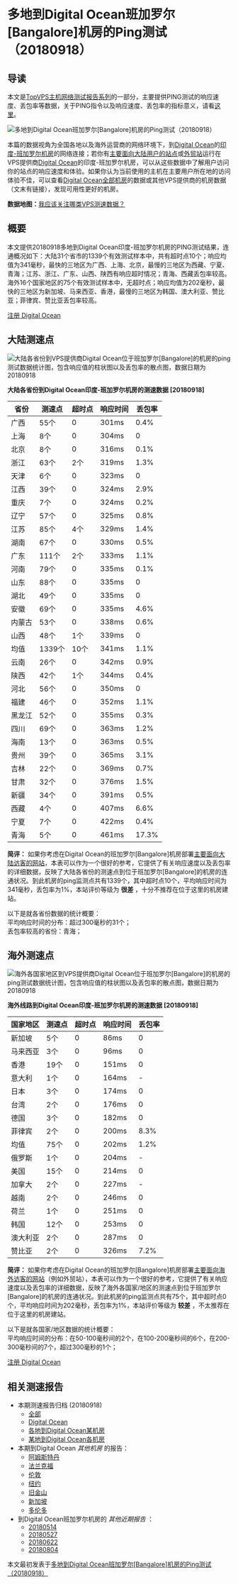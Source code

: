 #  多地到Digital Ocean班加罗尔[Bangalore]机房的Ping测试（20180918） 

## 导读

本文是[TopVPS主机网络测试报告系列](https://vps123.top/pingtest)的一部分，主要提供PING测试的响应速度、丢包率等数据，关于PING指令以及响应速度、丢包率的指标意义，请看[这里](https://vps123.top/what-is-ping.html)。

![多地到Digital Ocean班加罗尔\[Bangalore\]机房的Ping测试（20180918）](/images/thumbnails/to_do_Bangalore.png)

本篇的数据视角为全国各地以及海外运营商的网络环境下，到[Digital Ocean](https://vps123.top/go/do)的[印度-班加罗尔机房](https://vps123.top/digitalocean-facilities.html#bangalore)的网络连接；若你有[主要面向大陆用户的站点](https://vps123.top/website-for-mainland-users.html)或[外贸站](https://vps123.top/website-for-internation-trade.html)运行在VPS提供商[Digital Ocean](https://vps123.top/go/do)的印度-班加罗尔机房，可以从这些数据中了解用户访问你的站点的响应速度和体验。如果你认为当前使用的主机在主要用户所在地的访问体验不佳，可以查看[Digital Ocean全部机房](/digitalocean/isp/china/20180918-digitalocean-isp-china.md)的数据或其他VPS提供商的机房数据（文末有链接），发现可用性更好的机房。

**数据地图：**[我应该关注哪类VPS测速数据？](https://vps123.top/find-pingtest-data-you-need.html)

## 概要

本文提供20180918多地到Digital Ocean印度-班加罗尔机房的PING测试结果，连通概况如下：大陆31个省市的1339个有效测试样本中，共有超时点10个；响应均值为341毫秒，最快的三地区为广西、上海、北京，最慢的三地区为西藏、宁夏、青海；江苏、浙江、广东、山西、陕西有响应超时情况；青海、西藏丢包率较高。海外16个国家地区的75个有效测试样本中，无超时点；响应均值为202毫秒，最快的三地区为新加坡、马来西亚、香港，最慢的三地区为韩国、澳大利亚、赞比亚；菲律宾、赞比亚丢包率较高。

[注册 Digital Ocean](https://vps123.top/go/do/_btn1)

## 大陆测速点

![大陆各省份到VPS提供商Digital Ocean位于班加罗尔\[Bangalore\]的机房的ping测试数据统计图，包含响应值的柱状图以及丢包率的散点图，数据日期为20180918](/images/pingtests/do_20180918/plot_idc_do_india-bangalore_20180918_mainland.png)

**大陆各省份到Digital Ocean印度-班加罗尔机房的测速数据 [20180918]**

省份 | 测速点 | 超时点 | 响应时间 | 丢包率  
---|---|---|---|---  
广西 | 55个 | 0 | 301ms | 0.4%  
上海 | 8个 | 0 | 304ms | 0  
北京 | 8个 | 0 | 316ms | 0.1%  
浙江 | 63个 | 2个 | 319ms | 1.3%  
天津 | 6个 | 0 | 323ms | 0  
江西 | 39个 | 0 | 324ms | 2.9%  
重庆 | 7个 | 0 | 324ms | 0.2%  
辽宁 | 57个 | 0 | 325ms | 0.8%  
江苏 | 85个 | 4个 | 329ms | 1.4%  
湖南 | 67个 | 0 | 330ms | 0.5%  
广东 | 111个 | 2个 | 333ms | 1.1%  
河南 | 79个 | 0 | 335ms | 0.1%  
山东 | 88个 | 0 | 335ms | 0  
湖北 | 49个 | 0 | 335ms | 0  
安徽 | 69个 | 0 | 335ms | 4.6%  
内蒙古 | 53个 | 0 | 338ms | 0.6%  
山西 | 48个 | 1个 | 339ms | 0  
均值 | 1339个 | 10个 | 341ms | 1.1%  
云南 | 26个 | 0 | 342ms | 0.9%  
陕西 | 42个 | 1个 | 344ms | 0.4%  
河北 | 56个 | 0 | 350ms | 0  
福建 | 46个 | 0 | 352ms | 1.1%  
黑龙江 | 52个 | 0 | 355ms | 0.3%  
四川 | 69个 | 0 | 363ms | 1.2%  
海南 | 13个 | 0 | 363ms | 0.5%  
贵州 | 39个 | 0 | 365ms | 3.1%  
吉林 | 22个 | 0 | 369ms | 0.7%  
甘肃 | 32个 | 0 | 376ms | 1.5%  
新疆 | 34个 | 0 | 391ms | 0.5%  
西藏 | 4个 | 0 | 407ms | 6.6%  
宁夏 | 7个 | 0 | 422ms | 0.4%  
青海 | 5个 | 0 | 461ms | 17.3%  
  
**简评：** 如果你考虑在Digital Ocean的班加罗尔[Bangalore]机房部署[主要面向大陆访客的网站](website-for-mainland-users.html)，本表可以作为一个很好的参考，它提供了有关响应速度以及丢包率的详细数据，反映了大陆各省份的测速点到位于班加罗尔[Bangalore]的机房的连通状况。到此机房的ping监测点共有1339个，其中超时点10个，平均响应时间为341毫秒，丢包率为1%，本站评价等级为 **很差** ，十分不推荐在位于这里的机房建站。

以下是就各省份数据的统计概要：  
平均响应时间的分布：超过300毫秒的31个；  
丢包率较高的省份：青海；

## 海外测速点

![海外各国家地区到VPS提供商Digital Ocean位于班加罗尔\[Bangalore\]的机房的ping测试数据统计图，包含响应值的柱状图以及丢包率的散点图，数据日期为20180918](/images/pingtests/do_20180918/plot_idc_do_india-bangalore_20180918_overseas.png)

**海外线路到Digital Ocean印度-班加罗尔机房的测速数据 [20180918]**

国家地区 | 测速点 | 超时点 | 响应时间 | 丢包率  
---|---|---|---|---  
新加坡 | 5个 | 0 | 86ms | 0  
马来西亚 | 3个 | 0 | 96ms | 0  
香港 | 19个 | 0 | 151ms | 0  
意大利 | 1个 | 0 | 164ms | -  
日本 | 3个 | 0 | 174ms | 0  
台湾 | 2个 | 0 | 176ms | 0  
德国 | 3个 | 0 | 182ms | 0  
菲律宾 | 2个 | 0 | 200ms | 8.3%  
均值 | 75个 | 0 | 202ms | 1.2%  
俄罗斯 | 1个 | 0 | 204ms | -  
美国 | 15个 | 0 | 214ms | 0  
加拿大 | 2个 | 0 | 227ms | -  
越南 | 2个 | 0 | 246ms | 0  
荷兰 | 1个 | 0 | 251ms | 0  
韩国 | 12个 | 0 | 253ms | 0  
澳大利亚 | 2个 | 0 | 287ms | 0  
赞比亚 | 2个 | 0 | 326ms | 7.2%  
  
**简评：** 如果你考虑在Digital Ocean的班加罗尔[Bangalore]机房部署[主要面向海外访客的网站](https://vps123.top/website-for-internation-trade.html)（例如外贸站），本表可以作为一个很好的参考，它提供了有关响应速度以及丢包率的详细数据，反映了海外各国家/地区的测速点到位于班加罗尔[Bangalore]的机房的连通状况。到此机房的ping监测点共有75个，其中超时点0个，平均响应时间为202毫秒，丢包率为1%，本站评价等级为 **较差** ，不太推荐在位于这里的机房建站。

以下是就各国家/地区数据的统计概要：  
平均响应时间的分布：在50-100毫秒间的2个，在100-200毫秒间的6个，在200-300毫秒间的7个，超过300毫秒的1个；

[注册 Digital Ocean](https://vps123.top/go/do/_btn2)

## 相关测速报告

  * 本期测速报告归档 (20180918) 
    * [全部](https://vps123.top/pingtests/20180918 "本期各VPS提供商全部测速报告")
    * [Digital Ocean](https://vps123.top/pingtests/idc-digitalocean/20180918 "本期Digital Ocean的全部测速报告")
    * [各地到Digital Ocean某机房](https://vps123.top/pingtests/idc-digitalocean/isp-global/20180918 "以Digital Ocean某机房为关注对象的视角，横向比较大陆各省份、海外各国家地区")
    * [某地到Digital Ocean各机房](https://vps123.top/pingtests/idc-digitalocean/facility-all/20180918 "以大陆某省份为关注对象的视角，横向比较Digital Ocean各机房")
  * 本期到Digital Ocean _其他机房_ 的报告： 
    * [阿姆斯特丹](/digitalocean/idc/amsterdam/20180918-digitalocean-idc-amsterdam.md "多地到Digital Ocean阿姆斯特丹机房的Ping测试 20180918")
    * [法兰克福](/digitalocean/idc/frankfurt/20180918-digitalocean-idc-frankfurt.md "多地到Digital Ocean法兰克福机房的Ping测试 20180918")
    * [伦敦](/digitalocean/idc/london/20180918-digitalocean-idc-london.md "多地到Digital Ocean伦敦机房的Ping测试 20180918")
    * [纽约](/digitalocean/idc/newyork/20180918-digitalocean-idc-newyork.md "多地到Digital Ocean纽约机房的Ping测试 20180918")
    * [旧金山](/digitalocean/idc/sanfrancisco/20180918-digitalocean-idc-sanfrancisco.md "多地到Digital Ocean旧金山机房的Ping测试 20180918")
    * [新加坡](/digitalocean/idc/singapore/20180918-digitalocean-idc-singapore.md "多地到Digital Ocean新加坡机房的Ping测试 20180918")
    * [多伦多](/digitalocean/idc/toronto/20180918-digitalocean-idc-toronto.md "多地到Digital Ocean多伦多机房的Ping测试 20180918")
  * 到Digital Ocean班加罗尔机房的 _其他近期报告_ ： 
    * [20180514](/digitalocean/idc/bangalore/20180514-digitalocean-idc-bangalore.md "多地到Digital Ocean班加罗尔机房的Ping测试 20180514")
    * [20180527](/digitalocean/idc/bangalore/20180527-digitalocean-idc-bangalore.md "多地到Digital Ocean班加罗尔机房的Ping测试 20180527")
    * [20180622](/digitalocean/idc/bangalore/20180622-digitalocean-idc-bangalore.md "多地到Digital Ocean班加罗尔机房的Ping测试 20180622")
    * [20180804](/digitalocean/idc/bangalore/20180804-digitalocean-idc-bangalore.md "多地到Digital Ocean班加罗尔机房的Ping测试 20180804")



本文最初发表于[多地到Digital Ocean班加罗尔[Bangalore]机房的Ping测试（20180918）](https://vps123.top/pingtest/20180918-digitalocean-idc-bangalore.html)

